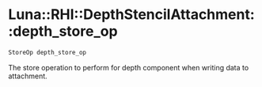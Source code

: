 # Luna::RHI::DepthStencilAttachment::depth_store_op

```c++
StoreOp depth_store_op
```

The store operation to perform for depth component when writing data to attachment. 

